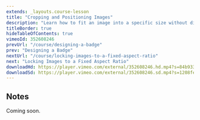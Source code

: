 ```yaml
---
extends: _layouts.course-lesson
title: "Cropping and Positioning Images"
description: "Learn how to fit an image into a specific size without distorting it."
titleBorder: true
hideTableOfContents: true
vimeoId: 352608246
prevUrl: "/course/designing-a-badge"
prev: "Designing a Badge"
nextUrl: "/course/locking-images-to-a-fixed-aspect-ratio"
next: "Locking Images to a Fixed Aspect Ratio"
downloadHd: https://player.vimeo.com/external/352608246.hd.mp4?s=84b933b6e9e52e677b5e609390099fd2d5c4d750&profile_id=169&download=1
downloadSd: https://player.vimeo.com/external/352608246.sd.mp4?s=1208fe63b2afeaaba9eab9aee8c1eec4946dca1f&profile_id=165&download=1
---
```


## Notes

Coming soon.
